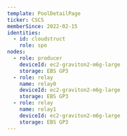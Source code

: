 ```yaml
---
template: PoolDetailPage
ticker: CSCS
memberSince: 2022-02-15
identities:
  - id: cloudstruct
    role: spo
nodes:
  - role: producer
    deviceId: ec2-graviton2-m6g-large
    storage: EBS GP3
  - role: relay
    name: relay0
    deviceId: ec2-graviton2-m6g-large
    storage: EBS GP3
  - role: relay
    name: relay1
    deviceId: ec2-graviton2-m6g-large
    storage: EBS GP3
---
```

